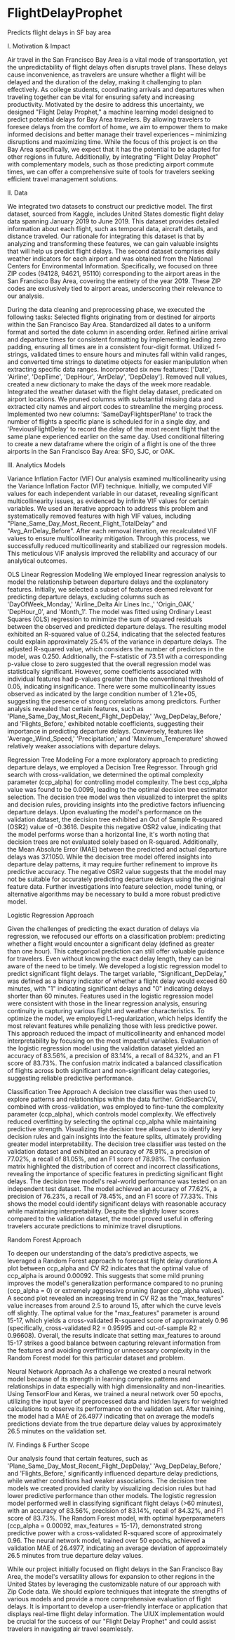 # FlightDelayProphet
Predicts flight delays in SF bay area

I. Motivation & Impact

Air travel in the San Francisco Bay Area is a vital mode of transportation, yet the unpredictability of flight delays often disrupts travel plans. These delays cause inconvenience, as travelers are unsure whether a flight will be delayed and the duration of the delay, making it challenging to plan effectively. As college students, coordinating arrivals and departures when traveling together can be vital for ensuring safety and increasing productivity. Motivated by the desire to address this uncertainty, we designed "Flight Delay Prophet," a machine learning model designed to predict potential delays for Bay Area travelers. By allowing travelers to foresee delays from the comfort of home, we aim to empower them to make informed decisions and better manage their travel experiences – minimizing disruptions and maximizing time. While the focus of this project is on the Bay Area specifically, we expect that it has the potential to be adapted for other regions in future. Additionally, by integrating “Flight Delay Prophet” with complementary models, such as those predicting airport commute times, we can offer a comprehensive suite of tools for travelers seeking efficient travel management solutions.

II. Data

We integrated two datasets to construct our predictive model. The first dataset, sourced from Kaggle, includes United States domestic flight delay data spanning January 2019 to June 2019. This dataset provides detailed information about each flight, such as temporal data, aircraft details, and distance traveled. Our rationale for integrating this dataset is that by analyzing and transforming these features, we can gain valuable insights that will help us predict flight delays. The second dataset comprises daily weather indicators for each airport and was obtained from the National Centers for Environmental Information. Specifically, we focused on three ZIP codes (94128, 94621, 95110) corresponding to the airport areas in the San Francisco Bay Area, covering the entirety of the year 2019. These ZIP codes are exclusively tied to airport areas, underscoring their relevance to our analysis.

During the data cleaning and preprocessing phase, we executed the following tasks:
Selected flights originating from or destined for airports within the San Francisco Bay Area.
Standardized all dates to a uniform format and sorted the date column in ascending order.
Refined airline arrival and departure times for consistent formatting by implementing leading zero padding, ensuring all times are in a consistent four-digit format. Utilized f-strings, validated times to ensure hours and minutes fall within valid ranges, and converted time strings to datetime objects for easier manipulation when extracting specific data ranges.
Incorporated six new features: ['Date', 'Airline', 'DepTime', 'DepHour', 'ArrDelay', 'DepDelay']. Removed null values, created a new dictionary to make the days of the week more readable.
Integrated the weather dataset with the flight delay dataset, predicated on airport locations. We pruned columns with substantial missing data and extracted city names and airport codes to streamline the merging process.
Implemented two new columns: 'SameDayFlightsperPlane' to track the number of flights a specific plane is scheduled for in a single day, and 'PreviousFlightDelay' to record the delay of the most recent flight that the same plane experienced earlier on the same day.
Used conditional filtering to create a new dataframe where the origin of a flight is one of the three airports in the San Francisco Bay Area: SFO, SJC, or OAK.

III. Analytics Models 

Variance Inflation Factor (VIF)
Our analysis examined multicollinearity using the Variance Inflation Factor (VIF) technique. Initially, we computed VIF values for each independent variable in our dataset, revealing significant multicollinearity issues, as evidenced by infinite VIF values for certain variables. We used an iterative approach to address this problem and systematically removed features with high VIF values, including "Plane_Same_Day_Most_Recent_Flight_TotalDelay" and "Avg_ArrDelay_Before". After each removal iteration, we recalculated VIF values to ensure multicollinearity mitigation. Through this process, we successfully reduced multicollinearity and stabilized our regression models. This meticulous VIF analysis improved the reliability and accuracy of our analytical outcomes.

OLS Linear Regression Modeling
We employed linear regression analysis to model the relationship between departure delays and the explanatory features. Initially, we selected a subset of features deemed relevant for predicting departure delays, excluding columns such as 'DayOfWeek_Monday,' 'Airline_Delta Air Lines Inc.,' 'Origin_OAK,' 'DepHour_0', and 'Month_1'. The model was fitted using Ordinary Least Squares (OLS) regression to minimize the sum of squared residuals between the observed and predicted departure delays. The resulting model exhibited an R-squared value of 0.254, indicating that the selected features could explain approximately 25.4% of the variance in departure delays. The adjusted R-squared value, which considers the number of predictors in the model, was 0.250. Additionally, the F-statistic of 73.51 with a corresponding p-value close to zero suggested that the overall regression model was statistically significant. However, some coefficients associated with individual features had p-values greater than the conventional threshold of 0.05, indicating insignificance. There were some multicollinearity issues observed as indicated by the large condition number of 1.21e+05, suggesting the presence of strong correlations among predictors. Further analysis revealed that certain features, such as 'Plane_Same_Day_Most_Recent_Flight_DepDelay,' 'Avg_DepDelay_Before,' and 'Flights_Before,' exhibited notable coefficients, suggesting their importance in predicting departure delays. Conversely, features like 'Average_Wind_Speed,' 'Precipitation,' and 'Maximum_Temperature' showed relatively weaker associations with departure delays. 

Regression Tree Modeling
For a more exploratory approach to predicting departure delays, we employed a Decision Tree Regressor. Through grid search with cross-validation, we determined the optimal complexity parameter (ccp_alpha) for controlling model complexity. The best ccp_alpha value was found to be 0.0099, leading to the optimal decision tree estimator selection. The decision tree model was then visualized to interpret the splits and decision rules, providing insights into the predictive factors influencing departure delays. Upon evaluating the model's performance on the validation dataset, the decision tree exhibited an Out of Sample R-squared (OSR2) value of -0.3616. Despite this negative OSR2 value, indicating that the model performs worse than a horizontal line, it's worth noting that decision trees are not evaluated solely based on R-squared. Additionally, the Mean Absolute Error (MAE) between the predicted and actual departure delays was 37.1050. While the decision tree model offered insights into departure delay patterns, it may require further refinement to improve its predictive accuracy. The negative OSR2 value suggests that the model may not be suitable for accurately predicting departure delays using the original feature data. Further investigations into feature selection, model tuning, or alternative algorithms may be necessary to build a more robust predictive model.

Logistic Regression Approach

Given the challenges of predicting the exact duration of delays via regression, we refocused our efforts on a classification problem: predicting whether a flight would encounter a significant delay (defined as greater than one hour). This categorical prediction can still offer valuable guidance for travelers. Even without knowing the exact delay length, they can be aware of the need to be timely. We developed a logistic regression model to predict significant flight delays. The target variable, "Significant_DepDelay," was defined as a binary indicator of whether a flight delay would exceed 60 minutes, with "1" indicating significant delays and "0" indicating delays shorter than 60 minutes. Features used in the logistic regression model were consistent with those in the linear regression analysis, ensuring continuity in capturing various flight and weather characteristics. To optimize the model, we employed L1-regularization, which helps identify the most relevant features while penalizing those with less predictive power. This approach reduced the impact of multicollinearity and enhanced model interpretability by focusing on the most impactful variables. Evaluation of the logistic regression model using the validation dataset yielded an accuracy of 83.56%, a precision of 83.14%, a recall of 84.32%, and an F1 score of 83.73%. The confusion matrix indicated a balanced classification of flights across both significant and non-significant delay categories, suggesting reliable predictive performance.

Classification Tree Approach
A decision tree classifier was then used to explore patterns and relationships within the data further. GridSearchCV, combined with cross-validation, was employed to fine-tune the complexity parameter (ccp_alpha), which controls model complexity. We effectively reduced overfitting by selecting the optimal ccp_alpha while maintaining predictive strength. Visualizing the decision tree allowed us to identify key decision rules and gain insights into the feature splits, ultimately providing greater model interpretability. The decision tree classifier was tested on the validation dataset and exhibited an accuracy of 78.91%, a precision of 77.02%, a recall of 81.05%, and an F1 score of 78.98%. The confusion matrix highlighted the distribution of correct and incorrect classifications, revealing the importance of specific features in predicting significant flight delays. The decision tree model's real-world performance was tested on an independent test dataset. The model achieved an accuracy of 77.62%, a precision of 76.23%, a recall of 78.45%, and an F1 score of 77.33%. This shows the model could identify significant delays with reasonable accuracy while maintaining interpretability. Despite the slightly lower scores compared to the validation dataset, the model proved useful in offering travelers accurate predictions to minimize travel disruptions.

Random Forest Approach

To deepen our understanding of the data's predictive aspects, we leveraged a Random Forest approach to forecast flight delay durations.A plot between ccp_alpha and CV R2 indicates that the optimal value of ccp_alpha is around 0.00092. This suggests that some mild pruning improves the model's generalization performance compared to no pruning (ccp_alpha = 0) or extremely aggressive pruning (larger ccp_alpha values). A second plot revealed an increasing trend in CV R2 as the "max_features" value increases from around 2.5 to around 15, after which the curve levels off slightly. The optimal value for the "max_features" parameter is around 15-17, which yields a cross-validated R-squared score of approximately 0.96 (specifically, cross-validated R2 = 0.95995 and out-of-sample R2 = 0.96608). Overall, the results indicate that setting max_features to around 15-17 strikes a good balance between capturing relevant information from the features and avoiding overfitting or unnecessary complexity in the Random Forest model for this particular dataset and problem.

Neural Network Approach
As a challenge we created a neural network model because of its strength in learning complex patterns and relationships in data especially with high dimensionality and non-linearities. Using TensorFlow and Keras, we trained a neural network over 50 epochs, utilizing the input layer of preprocessed data and hidden layers for weighted calculations to observe its performance on the validation set. After training, the model had a MAE of 26.4977 indicating that on average the model’s predictions deviate from the true departure delay values by approximately 26.5 minutes on the validation set. 

IV. Findings & Further Scope

Our analysis found that certain features, such as 'Plane_Same_Day_Most_Recent_Flight_DepDelay,' 'Avg_DepDelay_Before,' and 'Flights_Before,' significantly influenced departure delay predictions, while weather conditions had weaker associations. The decision tree models we created provided clarity by visualizing decision rules but had lower predictive performance than other models. The logistic regression model performed well in classifying significant flight delays (>60 minutes), with an accuracy of 83.56%, precision of 83.14%, recall of 84.32%, and F1 score of 83.73%. The Random Forest model, with optimal hyperparameters (ccp_alpha = 0.00092, max_features = 15-17), demonstrated strong predictive power with a cross-validated R-squared score of approximately 0.96. The neural network model, trained over 50 epochs, achieved a validation MAE of 26.4977, indicating an average deviation of approximately 26.5 minutes from true departure delay values.

While our project initially focused on flight delays in the San Francisco Bay Area, the model's versatility allows for expansion to other regions in the United States by leveraging the customizable nature of our approach with Zip Code data. We should explore techniques that integrate the strengths of various models and provide a more comprehensive evaluation of flight delays. It is important to develop a user-friendly interface or application that displays real-time flight delay information. The UIUX implementation would be crucial for the success of our "Flight Delay Prophet" and could assist travelers in navigating air travel seamlessly.

